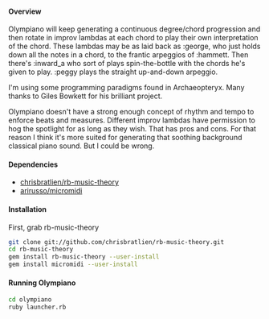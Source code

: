 #### Overview

Olympiano will keep generating a continuous degree/chord progression and then rotate in improv lambdas at each chord to play their
own interpretation of the chord.  These lambdas may be as laid back as :george, who just holds down all the notes in a chord, to the frantic
arpeggios of :hammett.  Then there's :inward_a who sort of plays spin-the-bottle with the chords he's given to play.  :peggy plays the straight
up-and-down arpeggio.

I'm using some programming paradigms found in Archaeopteryx.  Many thanks to Giles Bowkett for his brilliant project.

Olympiano doesn't have a strong enough concept of rhythm and tempo to enforce beats and measures.  Different improv lambdas
have permission to hog the spotlight for as long as they wish.  That has pros and cons.  For that reason I think it's more 
suited for generating that soothing background classical piano sound.  But I could be wrong.


#### Dependencies

- [chrisbratlien/rb-music-theory](https://github.com/chrisbratlien/rb-music-theory)
- [arirusso/micromidi](https://github.com/arirusso/micromidi)

#### Installation

First, grab rb-music-theory

```bash
git clone git://github.com/chrisbratlien/rb-music-theory.git 
cd rb-music-theory
gem install rb-music-theory --user-install
gem install micromidi --user-install
```



#### Running Olympiano
```bash
cd olympiano
ruby launcher.rb
```